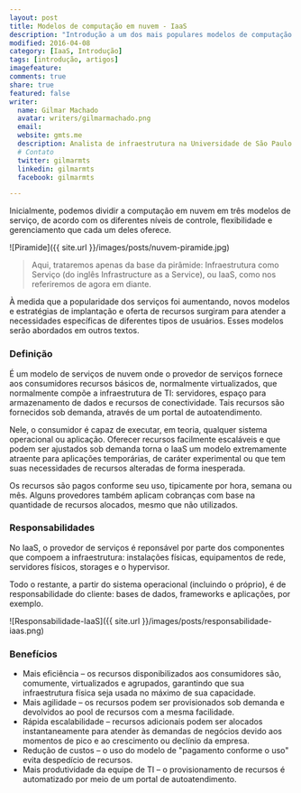 ```yaml
---
layout: post
title: Modelos de computação em nuvem - IaaS
description: "Introdução a um dos mais populares modelos de computação em nuvem"
modified: 2016-04-08
category: [IaaS, Introdução]
tags: [introdução, artigos]
imagefeature:
comments: true
share: true
featured: false
writer: 
  name: Gilmar Machado
  avatar: writers/gilmarmachado.png
  email: 
  website: gmts.me
  description: Analista de infraestrutura na Universidade de São Paulo e co-criador do Papo de Cloud. Acredita que a melhor solução é a que resolve o problema, estuda tudo o que encontra sobre web-scale IT e assiste a qualquer modalidade de esporte, apesar de não praticar nenhum.
  # Contato
  twitter: gilmarmts
  linkedin: gilmarmts
  facebook: gilmarmts

---
```



Inicialmente, podemos dividir a computação em nuvem em três modelos de serviço, de acordo com os diferentes níveis de controle, flexibilidade e gerenciamento que cada um deles oferece. 

![Piramide]({{ site.url }}/images/posts/nuvem-piramide.jpg)


>Aqui, trataremos apenas da base da pirâmide: Infraestrutura como Serviço (do inglês Infrastructure as a Service), ou IaaS, como nos referiremos de agora em diante.

À medida que a popularidade dos serviços foi aumentando, novos modelos e estratégias de implantação e oferta de recursos surgiram para atender a necessidades específicas de diferentes tipos de usuários. Esses modelos serão abordados em outros textos.

### Definição

É um modelo de serviços de nuvem onde o provedor de serviços fornece aos consumidores recursos básicos de, normalmente virtualizados, que normalmente compõe a infraestrutura de TI: servidores, espaço para armazenamento de dados e recursos de conectividade. Tais recursos são fornecidos sob demanda, através de um portal de autoatendimento.

Nele, o consumidor é capaz de executar, em teoria, qualquer sistema operacional ou aplicação.
Oferecer recursos facilmente escaláveis e que podem ser ajustados sob demanda torna o IaaS um modelo extremamente atraente para aplicações temporárias, de caráter experimental ou que tem suas necessidades de recursos alteradas de forma inesperada.

Os recursos são pagos conforme seu uso, tipicamente por hora, semana ou mês. Alguns provedores também aplicam cobranças com base na quantidade de recursos alocados, mesmo que não utilizados.

### Responsabilidades

No IaaS, o provedor de serviços é reponsável por parte dos componentes que compoem a infraestrutura: instalações físicas, equipamentos de rede, servidores físicos, storages e o hypervisor.

Todo o restante, a partir do sistema operacional (incluindo o próprio), é de responsabilidade do cliente: bases de dados, frameworks e aplicações, por exemplo.

![Responsabilidade-IaaS]({{ site.url }}/images/posts/responsabilidade-iaas.png)


### Benefícios

- Mais eficiência – os recursos disponibilizados aos consumidores são, comumente, virtualizados e agrupados, garantindo que sua infraestrutura física seja usada no máximo de sua capacidade.
- Mais agilidade – os recursos podem ser provisionados sob demanda e devolvidos ao pool de recursos com a mesma facilidade.
- Rápida escalabilidade – recursos adicionais podem ser alocados instantaneamente para atender às demandas de negócios devido aos momentos de pico e ao crescimento ou declínio da empresa.
- Redução de custos – o uso do modelo de "pagamento conforme o uso" evita despedício de recursos.
- Mais produtividade da equipe de TI – o provisionamento de recursos é automatizado por meio de um portal de autoatendimento.

